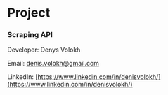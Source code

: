 # Project

### Scraping API

Developer: Denys Volokh

Email: denis.volokh@gmail.com

LinkedIn: [https://www.linkedin.com/in/denisvolokh/](https://www.linkedin.com/in/denisvolokh/)